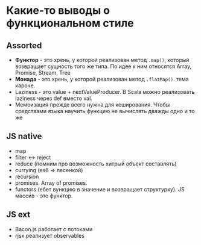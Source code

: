 # Какие-то выводы о функциональном стиле

## Assorted

- **Функтор** - это хрень, у которой реализован метод `.map()`, который возвращает сущность того же типа. По идее к ним относятся Array, Promise, Stream, Tree
- **Монада** - это хрень, у которой реализован метод `.flatMap()`. тема кароче.
- Laziness - это value + nextValueProducer. В Scala можно реализовать laziness через def вместо val.
- Мемоизация прежде всего нужна для кеширования. Чтобы средствами языка научить функцию не вычислять дважды одно и то же

## JS native

- map
- filter <-> reject
- reduce (помним про возможность хитрый объект составлять)
- currying (es6 => лесенкой)
- recursion
- promises. Array of promises.
- functors (ебет вункцию в значение и возвращает структурку). JS массив - это функтор.

## JS ext

- Bacon.js работает с потоками
- rjsx реализует observables
